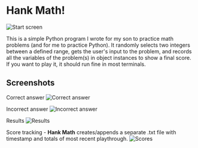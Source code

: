 # Hank Math!

![Start screen](screenshots/hank_math1.png)

This is a simple Python program I wrote for my son to practice math problems (and for me to practice Python). It randomly selects two integers between a defined range, gets the user's input to the problem, and records all the variables of the problem(s) in object instances to show a final score. If you want to play it, it should run fine in most terminals.

## Screenshots

Correct answer
![Correct answer](screenshots/hank_math2.png)

Incorrect answer
![Incorrect answer](screenshots/hank_math3.png)

Results
![Results](screenshots/hank_math4.png)

Score tracking - **Hank Math** creates/appends a separate .txt file with timestamp and totals of most recent playthrough.
![Scores](screenshots/hank_math5.png)